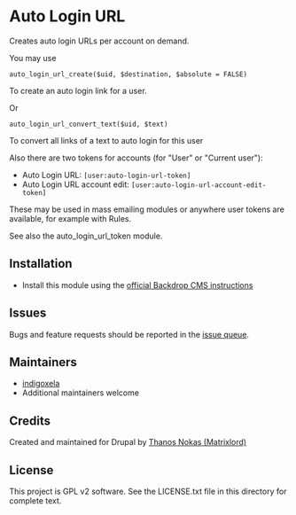 # Auto Login URL

Creates auto login URLs per account on demand.

You may use
```
auto_login_url_create($uid, $destination, $absolute = FALSE)
```
To create an auto login link for a user.

Or
```
auto_login_url_convert_text($uid, $text)
```
To convert all links of a text to auto login for this user

Also there are two tokens for accounts (for "User" or "Current user"):

- Auto Login URL: `[user:auto-login-url-token]`
- Auto Login URL account edit: `[user:auto-login-url-account-edit-token]`

These may be used in mass emailing modules or anywhere user tokens are
available, for example with Rules.

See also the auto_login_url_token module.

## Installation

- Install this module using the
  [official Backdrop CMS instructions](https://docs.backdropcms.org/documentation/extend-with-modules)

## Issues

Bugs and feature requests should be reported in the
[issue queue](https://github.com/backdrop-contrib/auto_login_url/issues).

## Maintainers

- [indigoxela](https://github.com/indigoxela)
- Additional maintainers welcome

## Credits

Created and maintained for Drupal by [Thanos Nokas (Matrixlord)](https://drupal.org/user/1538394)

## License

This project is GPL v2 software.
See the LICENSE.txt file in this directory for complete text.
